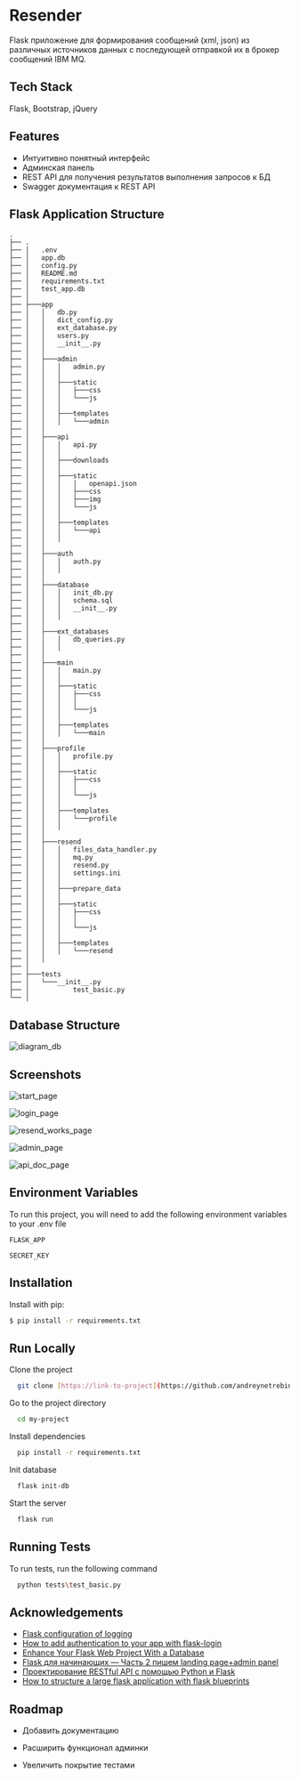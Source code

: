 
# Resender

Flask приложение для формирования сообщений (xml, json) из различных источников данных с последующей отправкой их в брокер сообщений IBM MQ.

## Tech Stack

Flask, Bootstrap, jQuery

## Features

- Интуитивно понятный интерфейс
- Админская панель
- REST API для получения результатов выполнения запросов к БД
- Swagger документация к REST API

## Flask Application Structure
```
.
├── .
├── │   .env
├── │   app.db
├── │   config.py
├── │   README.md
├── │   requirements.txt
├── │   test_app.db
├── │
├── ├───app
├── │   │   db.py
├── │   │   dict_config.py
├── │   │   ext_database.py
├── │   │   users.py
├── │   │   __init__.py
├── │   │
├── │   ├───admin
├── │   │   │   admin.py
├── │   │   │
├── │   │   ├───static
├── │   │   │   ├───css
├── │   │   │   └───js
├── │   │   │
├── │   │   ├───templates
├── │   │   │   └───admin
├── │   │
├── │   ├───api
├── │   │   │   api.py
├── │   │   │
├── │   │   ├───downloads
├── │   │   │
├── │   │   ├───static
├── │   │   │   │   openapi.json
├── │   │   │   ├───css
├── │   │   │   ├───img
├── │   │   │   └───js
├── │   │   │
├── │   │   ├───templates
├── │   │   │   └───api
├── │   │   │
├── │   │
├── │   ├───auth
├── │   │   │   auth.py
├── │   │   │
├── │   │
├── │   ├───database
├── │   │   │   init_db.py
├── │   │   │   schema.sql
├── │   │   │   __init__.py
├── │   │   │
├── │   │
├── │   ├───ext_databases
├── │   │   │   db_queries.py
├── │   │   │
├── │   │
├── │   ├───main
├── │   │   │   main.py
├── │   │   │
├── │   │   ├───static
├── │   │   │   ├───css
├── │   │   │   │
├── │   │   │   └───js
├── │   │   │
├── │   │   ├───templates
├── │   │   │   └───main
├── │   │
├── │   ├───profile
├── │   │   │   profile.py
├── │   │   │
├── │   │   ├───static
├── │   │   │   ├───css
├── │   │   │   │
├── │   │   │   └───js
├── │   │   │
├── │   │   ├───templates
├── │   │   │   └───profile
├── │   │   │
├── │   │
├── │   ├───resend
├── │   │   │   files_data_handler.py
├── │   │   │   mq.py
├── │   │   │   resend.py
├── │   │   │   settings.ini
├── │   │   │
├── │   │   ├───prepare_data
├── │   │   │
├── │   │   ├───static
├── │   │   │   ├───css
├── │   │   │   │
├── │   │   │   └───js
├── │   │   │
├── │   │   ├───templates
├── │   │   │   └───resend
├── │   │
├── │
├── ├───tests
├── │   └───__init__.py
├── │           test_basic.py
└── │
```

## Database Structure

![diagram_db](https://github.com/user-attachments/assets/1b065ab0-ebce-4d52-a9c0-364802ad1301)

## Screenshots

![start_page](https://github.com/user-attachments/assets/560ec36c-4136-48a4-a413-1a57b3cd9a78)

![login_page](https://github.com/user-attachments/assets/444737c4-bdcf-4956-8c5f-ec4800675080)

![resend_works_page](https://github.com/user-attachments/assets/68984976-4f0b-4ee5-8800-2db543df7848)

![admin_page](https://github.com/user-attachments/assets/21c68f88-193b-499a-a17b-92dd6c7b0307)

![api_doc_page](https://github.com/user-attachments/assets/20418d5f-704b-4a5c-8c24-45c6a1c001b1)


## Environment Variables

To run this project, you will need to add the following environment variables to your .env file

`FLASK_APP`

`SECRET_KEY`


## Installation

Install with pip:

```bash
$ pip install -r requirements.txt
```
    
## Run Locally

Clone the project

```bash
  git clone [https://link-to-project](https://github.com/andreynetrebin/resender_app.git)
```

Go to the project directory

```bash
  cd my-project
```

Install dependencies

```bash
  pip install -r requirements.txt
```

Init database

```bash
  flask init-db
```

Start the server

```bash
  flask run
```


## Running Tests

To run tests, run the following command

```bash
  python tests\test_basic.py
```
## Acknowledgements

 - [Flask configuration of logging](https://flask.palletsprojects.com/en/3.0.x/logging/#basic-configuration)
 - [How to add authentication to your app with flask-login](https://www.digitalocean.com/community/tutorials/how-to-add-authentication-to-your-app-with-flask-login)
 - [Enhance Your Flask Web Project With a Database](https://realpython.com/flask-database/)
 - [Flask для начинающих — Часть 2 пишем landing page+admin panel](https://habr.com/ru/articles/784770/)
 - [Проектирование RESTful API с помощью Python и Flask](https://habr.com/ru/articles/246699/)
 - [How to structure a large flask application with flask blueprints](https://www.digitalocean.com/community/tutorials/how-to-structure-a-large-flask-application-with-flask-blueprints-and-flask-sqlalchemy)

## Roadmap

- Добавить документацию

- Расширить функционал админки

- Увеличить покрытие тестами

